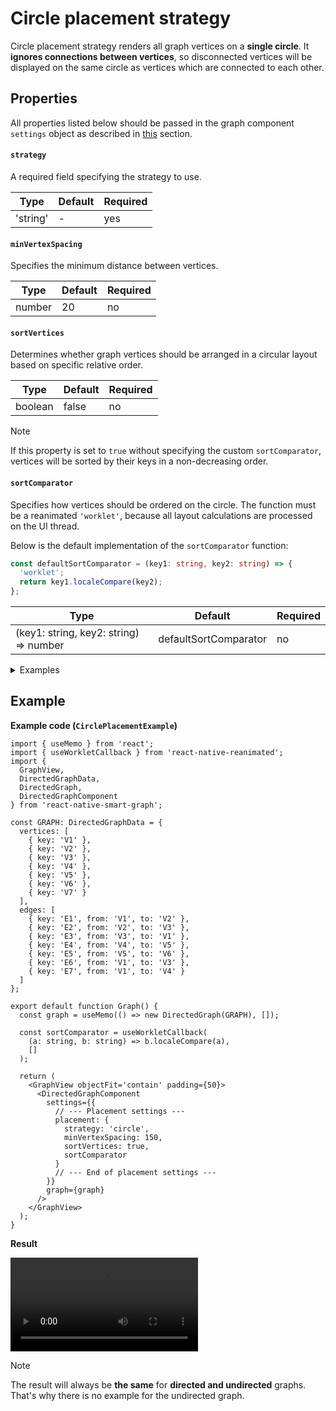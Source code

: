 # Circle placement strategy

Circle placement strategy renders all graph vertices on a **single circle**. It **ignores connections between vertices**, so disconnected vertices will be displayed on the same circle as vertices which are connected to each other.

## Properties

All properties listed below should be passed in the graph component `settings` object as described in [this](pages/placement/index?id=usage) section.

#### `strategy`

A required field specifying the strategy to use.

| Type     | Default | Required |
| -------- | ------- | -------- |
| 'string' | -       | yes      |

#### `minVertexSpacing`

Specifies the minimum distance between vertices.

| Type   | Default | Required |
| ------ | ------- | -------- |
| number | 20      | no       |

#### `sortVertices`

Determines whether graph vertices should be arranged in a circular layout based on specific relative order.

| Type    | Default | Required |
| ------- | ------- | -------- |
| boolean | false   | no       |

> [!NOTE]
> If this property is set to `true` without specifying the custom `sortComparator`, vertices will be sorted by their keys in a non-decreasing order.

#### `sortComparator`

Specifies how vertices should be ordered on the circle. The function must be a reanimated `'worklet'`, because all layout calculations are processed on the UI thread.

Below is the default implementation of the `sortComparator` function:

```ts
const defaultSortComparator = (key1: string, key2: string) => {
  'worklet';
  return key1.localeCompare(key2);
};
```

| Type                                   | Default               | Required |
| -------------------------------------- | --------------------- | -------- |
| (key1: string, key2: string) => number | defaultSortComparator | no       |

<details>
<summary>Examples</summary>
<article>
<table>
  <tr>
    <th>Default sort comparator (non-decreasing order)</th>
    <th>Custom sort comparator (non-increasing order)</th>
  </tr>
  <tr>
    <td><img src="/assets/images/placement/circle/sort-comparator-default.png"></img></td>
    <td><img src="/assets/images/placement/circle/sort-comparator-custom.png"></img></td>
  </tr>
</table>
</article>
</details>

## Example

**Example code (`CirclePlacementExample`)**

```tsx
import { useMemo } from 'react';
import { useWorkletCallback } from 'react-native-reanimated';
import {
  GraphView,
  DirectedGraphData,
  DirectedGraph,
  DirectedGraphComponent
} from 'react-native-smart-graph';

const GRAPH: DirectedGraphData = {
  vertices: [
    { key: 'V1' },
    { key: 'V2' },
    { key: 'V3' },
    { key: 'V4' },
    { key: 'V5' },
    { key: 'V6' },
    { key: 'V7' }
  ],
  edges: [
    { key: 'E1', from: 'V1', to: 'V2' },
    { key: 'E2', from: 'V2', to: 'V3' },
    { key: 'E3', from: 'V3', to: 'V1' },
    { key: 'E4', from: 'V4', to: 'V5' },
    { key: 'E5', from: 'V5', to: 'V6' },
    { key: 'E6', from: 'V1', to: 'V3' },
    { key: 'E7', from: 'V1', to: 'V4' }
  ]
};

export default function Graph() {
  const graph = useMemo(() => new DirectedGraph(GRAPH), []);

  const sortComparator = useWorkletCallback(
    (a: string, b: string) => b.localeCompare(a),
    []
  );

  return (
    <GraphView objectFit='contain' padding={50}>
      <DirectedGraphComponent
        settings={{
          // --- Placement settings ---
          placement: {
            strategy: 'circle',
            minVertexSpacing: 150,
            sortVertices: true,
            sortComparator
          }
          // --- End of placement settings ---
        }}
        graph={graph}
      />
    </GraphView>
  );
}
```

**Result**

<video src="/assets/videos/placement/circle/placement-example.mp4" style="width: 300px"></video>

> [!NOTE]
> The result will always be **the same** for **directed and undirected** graphs. That's why there is no example for the undirected graph.

